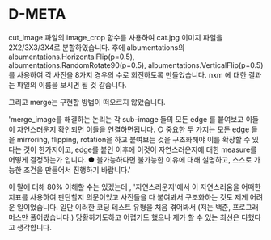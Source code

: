 # D-META
cut_image 파일의 image_crop 함수를 사용하여
cat.jpg 이미지 파일을 2X2/3X3/3X4로 분할하였습니다.
후에 albumentations의  albumentations.HorizontalFlip(p=0.5),
                      albumentations.RandomRotate90(p=0.5),
                      albumentations.VerticalFlip(p=0.5)
 를 사용하여 각 사진을 8가지 경우의 수로 회전하도록 만들었습니다. nxm 에 대한 결과는 파일의 이름을 보시면 될 것 같습니다.

그리고 merge는 구현할 방법이 떠오르지 않았습니다. 

'merge_image를 해결하는 논리는 각 sub-image 들의 모든 edge 를 붙여보고 이들이
자연스러운지 확인되면 이들을 연결하면됩니다.
○ 중요한 두 가지는 모든 edge 들을 mirroring, flipping, rotation을 하고 붙여보는 것을
구조화해야 이를 확장할 수 있다는 것이 한가지이고, edge를 붙인 이후에 이것이
자연스러운지에 대한 measure를 어떻게 결정하는가 입니다.
● 불가능하다면 불가능한 이유에 대해 설명하고, 스스로 가능한 조건을 만들어서 진행하기
바랍니다.'

이 말에 대해 80%  이해할 수는 있겠는데 , '자연스러운지'에서 이 자연스러움을 어떠한 지표를 사용하여 판단할지 의문이었고
사진들을 다 붙여봐서 구조화하는 것도 제게 어려운 일이었습니다.
일단 이러한 코딩 테스트 유형을 처음 겪어봐서 (저는 백준, 프로그래머스만 풀어봤습니다.) 당황하기도하고 어렵기도 했으나 제가 할 수 있는 최선은 다했다고 생각합니다.


